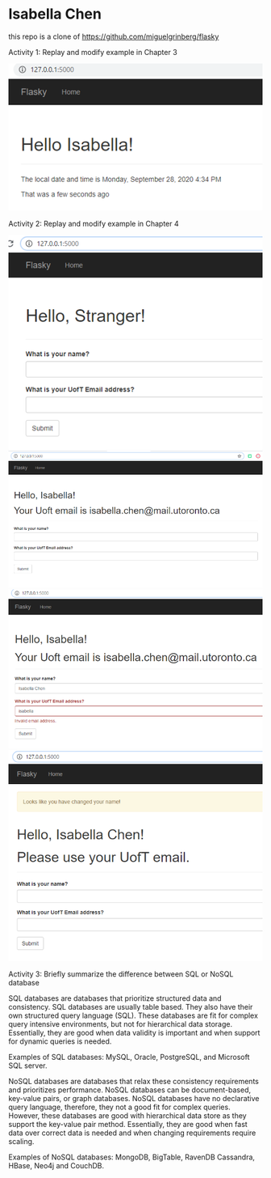 # Isabella Chen
this repo is a clone of https://github.com/miguelgrinberg/flasky

Activity 1: Replay and modify example in Chapter 3

![activity1](./activity1.png)

Activity 2: Replay and modify example in Chapter 4

![activity2part1](./activity2part1.png)
![activity2part2](./activity2part2.png)
![activity2part3](./activity2part3.png)
![activity2part4](./activity2part4.png)

Activity 3: Briefly summarize the difference between SQL or NoSQL database

SQL databases are databases that prioritize structured data and consistency.
SQL databases are usually table based. They also have their own structured query language (SQL). These databases are fit for complex query intensive environments, but not for hierarchical data storage. Essentially, they are good when data validity is important and when support for dynamic queries is needed.

Examples of SQL databases: MySQL, Oracle, PostgreSQL, and Microsoft SQL server.

NoSQL databases are databases that relax these consistency requirements and prioritizes performance.
NoSQL databases can be document-based, key-value pairs, or graph databases. NoSQL databases have no declarative query language, therefore, they not a good fit for complex queries. However, these databases are good with hierarchical data store as they support the key-value pair method. Essentially, they are good when fast data over correct data is needed and when changing requirements require scaling.

Examples of NoSQL databases: MongoDB, BigTable, RavenDB Cassandra, HBase, Neo4j and CouchDB.
